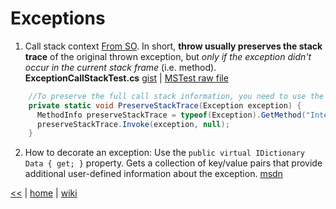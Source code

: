 # Exceptions

1) Call stack context [From SO](http://stackoverflow.com/questions/5152265/what-can-lead-throw-to-reset-a-callstack-im-using-throw-not-throw-ex#5154318).
In short, **throw usually preserves the stack trace** of the original thrown exception, but _only if the exception didn't occur in the current stack frame_ (i.e. method).
**ExceptionCallStackTest.cs** [gist](https://gist.github.com/illegitimis/d65b01df24df6df90d4edced289820c9) | 
[MSTest raw file](https://gist.githubusercontent.com/illegitimis/d65b01df24df6df90d4edced289820c9/raw/6265c9c1b3f7e4861adc4ccbde11ef3de600c337/ExceptionCallStackTest.cs)

```cs
    //To preserve the full call stack information, you need to use the following method: 
    private static void PreserveStackTrace(Exception exception) {
      MethodInfo preserveStackTrace = typeof(Exception).GetMethod("InternalPreserveStackTrace", BindingFlags.Instance | BindingFlags.NonPublic);
      preserveStackTrace.Invoke(exception, null);
    }
```

2) How to decorate an exception: Use the `public virtual IDictionary Data { get; }` property. 
Gets a collection of key/value pairs that provide additional user-defined information about the  exception. 
[msdn](https://msdn.microsoft.com/en-us/library/system.exception.data%28v=vs.110%29.aspx?f=255&MSPPError=-2147217396)

[<<](../csdotnet.md) | [home](../../README.md) | [wiki](https://github.com/illegitimis/Tutorial/wiki)
